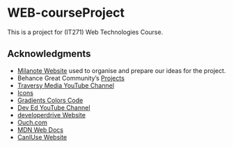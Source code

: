 # WEB-courseProject
This is a project for (IT271) Web Technologies Course.

## Acknowledgments
* [Milanote Website](https://milanote.com/) used to organise and prepare our ideas for the project.
* Behance Great Community’s [Projects](https://www.behance.net/collection/173835183/GC)
* [Traversy Media YouTube Channel](https://www.youtube.com/user/TechGuyWeb)
* [Icons](https://icons8.com/icons)
* [Gradients Colors Code](www.uigradients.com)
* [Dev Ed YouTube Channel](https://www.youtube.com/channel/UClb90NQQcskPUGDIXsQEz5Q)
* [developerdrive Website](https://www.developerdrive.com/css-dark-mode/)
* [Ouch.com](https://icons8.com/ouch)
* [MDN Web Docs](https://developer.mozilla.org/en-US/)
* [CanIUse Website](https://caniuse.com/)



